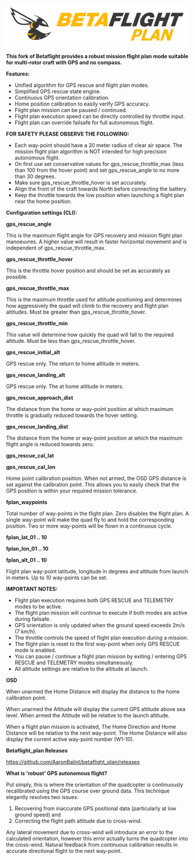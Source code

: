 ![Betaflight](docs/assets/images/betaflightplan.png)

**This fork of Betaflight provides a robust mission flight plan mode suitable for multi-rotor craft with GPS and no compass.**

**Features:**
- Unified algorithm for GPS rescue and flight plan modes.
- Simplified GPS rescue state engine.
- Continuous GPS orientation calibration.
- Home position calibration to easily verify GPS accuracy.
- Flight plan mission can be paused / continued.
- Flight plan execution speed can be directly controlled by throttle input.
- Flight plan can override failsafe for full autonomous flight.

**FOR SAFETY PLEASE OBSERVE THE FOLLOWING:**

- Each way-point should have a 20 meter radius of clear air space.  The mission flight plan algorithm is NOT intended for high precision autonomous flight.
- On first use set conservative values for gps_rescue_throttle_max  (less than 100 from the hover point) and set gps_rescue_angle to no more than 30 degrees.
- Make sure gps_rescue_throttle_hover is set accurately.
- Align the front of the craft towards North before connecting the battery.
- Keep the throttle towards the low position when launching a flight plan near the home position.

**Configuration settings (CLI):**

**gps_rescue_angle**

This is the maximum flight angle for GPS recovery and mission flight plan manoeuvres.  A higher value will result in faster horizontal movement and is independent of  gps_rescue_throttle_max.

**gps_rescue_throttle_hover**

This is the throttle hover position and should be set as accurately as possible.

**gps_rescue_throttle_max**

This is the maximum throttle used  for altitude positioning and determines how aggressively the quad will climb to the recovery and flight plan altitudes. Must be greater than gps_rescue_throttle_hover.

**gps_rescue_throttle_min**

This value will determine how quickly the quad will fall to the required altitude. Must be less than gps_rescue_throttle_hover.

**gps_rescue_initial_alt**

GPS rescue only.  The return to home altitude in meters.

**gps_rescue_landing_alt**

GPS rescue only.  The at home altitude in meters.

**gps_rescue_approach_dist**

The distance from the home or way-point position at which maximum throttle is gradually reduced towards the hover setting.

**gps_rescue_landing_dist**

The distance from the home or way-point position at which the maximum flight angle is reduced towards zero.

**gps_rescue_cal_lat**

**gps_rescue_cal_lon**

Home point calibration position.  When not armed, the OSD GPS distance is set against the calibration point. This allows you to easily check that the GPS position is within your required mission tolerance.

**fplan_waypoints**

Total number of way-points in the flight plan.  Zero disables the flight plan. A single way-point will make the quad fly to and hold the corresponding position. Two or more way-points will be flown in a continuous cycle.

**fplan_lat_01 .. 10**

**fplan_lon_01 .. 10**

**fplan_alt_01 .. 10**

Flight plan way-point latitude, longitude in degrees and altitude from launch in meters. Up to 10 way-points can be set.

**IMPORTANT NOTES:**

- Flight plan execution requires both GPS RESCUE and TELEMETRY modes to be active.
- The flight plan mission will continue to execute if both modes are active during failsafe.
- GPS orientation is only updated when the ground speed exceeds 2m/s (7 km/h).
- The throttle controls the speed of flight plan execution during a mission.
- The flight plan is reset to the first way-point when only GPS RESCUE mode is enabled.
- You can pause / continue a flight plan mission by exiting / entering GPS RESCUE and TELEMETRY modes simultaneously.
- All altitude settings are relative to the altitude at launch.

**OSD**

When unarmed the Home Distance will display the distance to the home calibration point.

When unarmed the Altitude will display the current GPS altitude above sea level. When armed the Altitude will be relative to the launch altitude.

When a flight plan mission is activated, The Home Direction and Home Distance will be relative to the next way-point.  The Home Distance will also display the current active way-point number (W1-10).

**Betaflight_plan Releases**

https://github.com/AaronBalint/betaflight_plan/releases



**What is 'robust' GPS autonomous flight?**

Put simply, this is where the orientation of the quadcopter is continuously recalibrated using the GPS course over ground data. This technique elegantly resolves two issues:
1) Recovering from inaccurate GPS positional data (particularly at low ground speed) and
2) Correcting the flight path attitude due to cross-wind.

Any lateral movement due to cross-wind will introduce an error to the calculated orientation, however this error actually turns the quadcopter into the cross-wind.  Natural feedback from continuous calibration results in accurate directional flight to the next way-point.

